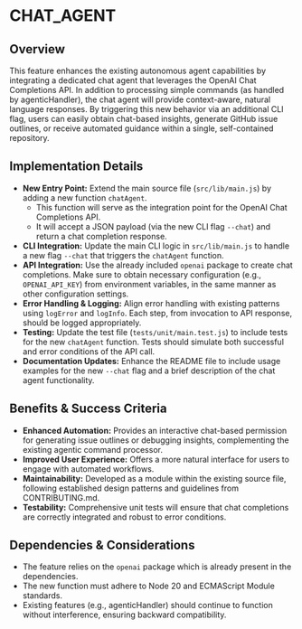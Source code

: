 # CHAT_AGENT

## Overview
This feature enhances the existing autonomous agent capabilities by integrating a dedicated chat agent that leverages the OpenAI Chat Completions API. In addition to processing simple commands (as handled by agenticHandler), the chat agent will provide context-aware, natural language responses. By triggering this new behavior via an additional CLI flag, users can easily obtain chat-based insights, generate GitHub issue outlines, or receive automated guidance within a single, self-contained repository.

## Implementation Details
- **New Entry Point:** Extend the main source file (`src/lib/main.js`) by adding a new function `chatAgent`.
  - This function will serve as the integration point for the OpenAI Chat Completions API.
  - It will accept a JSON payload (via the new CLI flag `--chat`) and return a chat completion response.
- **CLI Integration:** Update the main CLI logic in `src/lib/main.js` to handle a new flag `--chat` that triggers the `chatAgent` function.
- **API Integration:** Use the already included `openai` package to create chat completions. Make sure to obtain necessary configuration (e.g., `OPENAI_API_KEY`) from environment variables, in the same manner as other configuration settings.
- **Error Handling & Logging:** Align error handling with existing patterns using `logError` and `logInfo`. Each step, from invocation to API response, should be logged appropriately.
- **Testing:** Update the test file (`tests/unit/main.test.js`) to include tests for the new `chatAgent` function. Tests should simulate both successful and error conditions of the API call.
- **Documentation Updates:** Enhance the README file to include usage examples for the new `--chat` flag and a brief description of the chat agent functionality.

## Benefits & Success Criteria
- **Enhanced Automation:** Provides an interactive chat-based permission for generating issue outlines or debugging insights, complementing the existing agentic command processor.
- **Improved User Experience:** Offers a more natural interface for users to engage with automated workflows.
- **Maintainability:** Developed as a module within the existing source file, following established design patterns and guidelines from CONTRIBUTING.md.
- **Testability:** Comprehensive unit tests will ensure that chat completions are correctly integrated and robust to error conditions.

## Dependencies & Considerations
- The feature relies on the `openai` package which is already present in the dependencies.
- The new function must adhere to Node 20 and ECMAScript Module standards.
- Existing features (e.g., agenticHandler) should continue to function without interference, ensuring backward compatibility.
